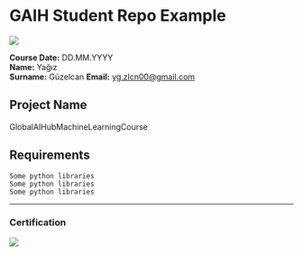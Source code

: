 # GAIH Student Repo Example
![](img/newlogo.png)

**Course Date:** DD.MM.YYYY  
**Name:** Yağız  
**Surname:** Güzelcan
**Email:** yg.zlcn00@gmail.com  

## Project Name
GlobalAIHubMachineLearningCourse

## Requirements
```
Some python libraries
Some python libraries
Some python libraries
```
---

### Certification
![](img/TopLearnerCertificate.png)

